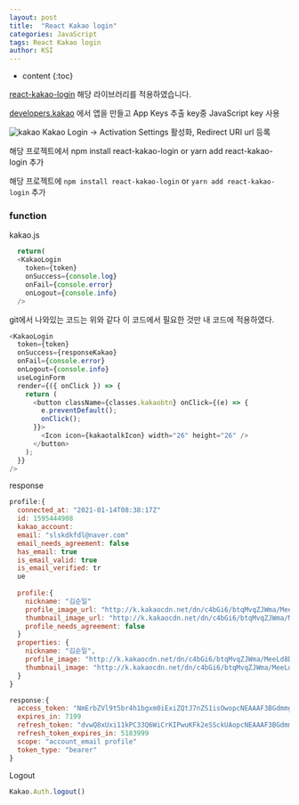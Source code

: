 ```yaml
---
layout: post
title:  "React Kakao login"
categories: JavaScript
tags: React Kakao login
author: KSI
---
```


* content
{:toc}

 [react-kakao-login](https://github.com/wonism/react-kakao-login) 해당 라이브러리를 적용하였습니다.

 [developers.kakao](https://developers.kakao.com/console/app) 에서 앱을 만들고 App Keys 추출 key중 JavaScript key 사용




![kakao](https://kimsoonil.github.io/img/kakao_appkey.png)
Kakao Login → Activation Settings 활성화, Redirect URI url 등록

 해당 프로젝트에서 npm install react-kakao-login  or yarn add react-kakao-login 추가

해당 프로젝트에 ``npm install react-kakao-login`` or ``yarn add react-kakao-login`` 추가

### function 


kakao.js

``` js
  return(
  <KakaoLogin
    token={token}
    onSuccess={console.log}
    onFail={console.error}
    onLogout={console.info}
  />

```
git에서 나와있는 코드는 위와 같다 이 코드에서 필요한 것만 내 코드에 적용하였다.

``` js
<KakaoLogin
  token={token}
  onSuccess={responseKakao}
  onFail={console.error}
  onLogout={console.info}
  useLoginForm
  render={({ onClick }) => {
    return (
      <button className={classes.kakaobtn} onClick={(e) => {
        e.preventDefault();
        onClick();
      }}>
        <Icon icon={kakaotalkIcon} width="26" height="26" />
      </button>
    );
  }}
/>
```
response

``` js
profile:{
  connected_at: "2021-01-14T08:38:17Z"
  id: 1595444908
  kakao_account:
  email: "slskdkfdl@naver.com"
  email_needs_agreement: false
  has_email: true
  is_email_valid: true
  is_email_verified: tr
  ue
  
  profile:{
    nickname: "김순일"
    profile_image_url: "http://k.kakaocdn.net/dn/c4bGi6/btqMvqZJWma/MeeLd8DhpsNIivRINNVA80/img_640x640.jpg"
    thumbnail_image_url: "http://k.kakaocdn.net/dn/c4bGi6/btqMvqZJWma/MeeLd8DhpsNIivRINNVA80/img_110x110.jpg"
    profile_needs_agreement: false
  }
  properties: {
    nickname: "김순일", 
    profile_image: "http://k.kakaocdn.net/dn/c4bGi6/btqMvqZJWma/MeeLd8DhpsNIivRINNVA80/img_640x640.jpg", 
    thumbnail_image: "http://k.kakaocdn.net/dn/c4bGi6/btqMvqZJWma/MeeLd8DhpsNIivRINNVA80/img_110x110.jpg"
  }
}

response:{
  access_token: "NmErbZVl9t5br4h1bgxm0iExiZQtJ7nZS1isOwopcNEAAAF3BGdmmg"
  expires_in: 7199
  refresh_token: "dvwQ8xUxi11kPC33Q6WiCrKIPwuKFk2eSSckUAopcNEAAAF3BGdmmA"
  refresh_token_expires_in: 5183999
  scope: "account_email profile"
  token_type: "bearer"
}
```

Logout

``` js
Kakao.Auth.logout()
```

